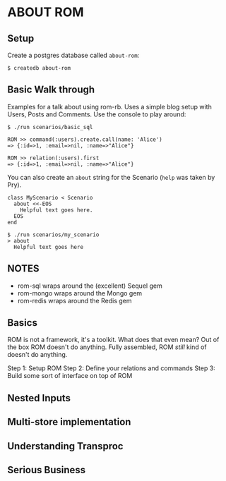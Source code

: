 # ABOUT ROM

## Setup

Create a postgres database called `about-rom`:

    $ createdb about-rom

## Basic Walk through

Examples for a talk about using rom-rb. Uses a simple blog setup with Users, Posts and Comments. Use the console to play around:

    $ ./run scenarios/basic_sql

    ROM >> command(:users).create.call(name: 'Alice')
    => {:id=>1, :email=>nil, :name=>"Alice"}

    ROM >> relation(:users).first
    => {:id=>1, :email=>nil, :name=>"Alice"}

You can also create an `about` string for the Scenario (`help` was taken
by Pry).

    class MyScenario < Scenario
      about <<-EOS
        Helpful text goes here.
      EOS
    end

    $ ./run scenarios/my_scenario
    > about
      Helpful text goes here


## NOTES

- rom-sql wraps around the (excellent) Sequel gem
- rom-mongo wraps around the Mongo gem
- rom-redis wraps around the Redis gem

## Basics

ROM is not a framework, it's a toolkit. What does that even mean? Out of the box ROM doesn't do anything. Fully assembled, ROM _still_ kind of doesn't do anything.

Step 1: Setup ROM
Step 2: Define your relations and commands
Step 3: Build some sort of interface on top of ROM

## Nested Inputs

## Multi-store implementation

## Understanding Transproc

## Serious Business
